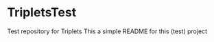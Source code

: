 TripletsTest
============

Test repository for Triplets
This a simple README for this (test) project
